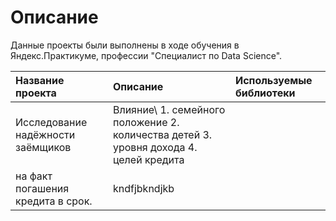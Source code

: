 # Описание #
Данные проекты были выполнены в ходе обучения в Яндекс.Практикуме, профессии "Специалист по Data Science".

| **Название проекта** | **Описание** | **Используемые библиотеки** |
| :------------------ | :---------- | :------------------------- |
| Исследование надёжности заёмщиков | Влияние\ 1. семейного положение 2. количества детей 3. уровня дохода 4. целей кредита 
на факт погашения кредита в срок.| kndfjbkndjkb |

